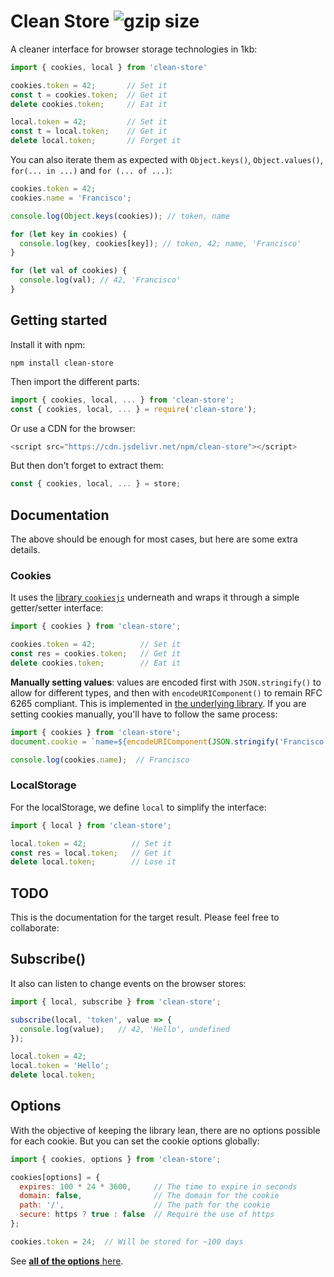 # Clean Store ![gzip size](https://img.badgesize.io/franciscop/clean-store/master/store.min.js.svg?compression=gzip)

A cleaner interface for browser storage technologies in 1kb:

```js
import { cookies, local } from 'clean-store'

cookies.token = 42;       // Set it
const t = cookies.token;  // Get it
delete cookies.token;     // Eat it

local.token = 42;         // Set it
const t = local.token;    // Get it
delete local.token;       // Forget it
```

You can also iterate them as expected with `Object.keys()`, `Object.values()`, `for(... in ...)` and `for (... of ...)`:

```js
cookies.token = 42;
cookies.name = 'Francisco';

console.log(Object.keys(cookies)); // token, name

for (let key in cookies) {
  console.log(key, cookies[key]); // token, 42; name, 'Francisco'
}

for (let val of cookies) {
  console.log(val); // 42, 'Francisco'
}
```



## Getting started

Install it with npm:

```
npm install clean-store
```

Then import the different parts:

```js
import { cookies, local, ... } from 'clean-store';
const { cookies, local, ... } = require('clean-store');
```

Or use a CDN for the browser:

```js
<script src="https://cdn.jsdelivr.net/npm/clean-store"></script>
```

But then don't forget to extract them:

```js
const { cookies, local, ... } = store;
```



## Documentation

The above should be enough for most cases, but here are some extra details.

### Cookies

It uses the [library `cookiesjs`](https://github.com/franciscop/cookies.js) underneath and wraps it through a simple getter/setter interface:

```js
import { cookies } from 'clean-store';

cookies.token = 42;          // Set it
const res = cookies.token;   // Get it
delete cookies.token;        // Eat it
```

**Manually setting values**: values are encoded first with `JSON.stringify()` to allow for different types, and then with `encodeURIComponent()` to remain RFC 6265 compliant. This is implemented in [the underlying library](https://github.com/franciscop/cookies.js#advanced-options). If you are setting cookies manually, you'll have to follow the same process:

```js
import { cookies } from 'clean-store';
document.cookie = `name=${encodeURIComponent(JSON.stringify('Francisco'))}`

console.log(cookies.name);  // Francisco
```


### LocalStorage

For the localStorage, we define `local` to simplify the interface:

```js
import { local } from 'clean-store';

local.token = 42;          // Set it
const res = local.token;   // Get it
delete local.token;        // Lose it
```




## TODO

This is the documentation for the target result. Please feel free to collaborate:

## Subscribe()

It also can listen to change events on the browser stores:

```js
import { local, subscribe } from 'clean-store';

subscribe(local, 'token', value => {
  console.log(value);   // 42, 'Hello', undefined
});

local.token = 42;
local.token = 'Hello';
delete local.token;
```



## Options

With the objective of keeping the library lean, there are no options possible for each cookie. But you can set the cookie options globally:

```js
import { cookies, options } from 'clean-store';

cookies[options] = {
  expires: 100 * 24 * 3600,     // The time to expire in seconds
  domain: false,                // The domain for the cookie
  path: '/',                    // The path for the cookie
  secure: https ? true : false  // Require the use of https
};

cookies.token = 24;  // Will be stored for ~100 days
```

See [**all of the options** here](https://github.com/franciscop/cookies.js#options).
